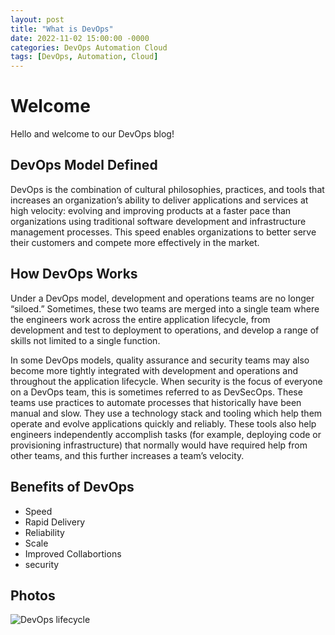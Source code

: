 ```yaml
---
layout: post
title: "What is DevOps"
date: 2022-11-02 15:00:00 -0000
categories: DevOps Automation Cloud
tags: [DevOps, Automation, Cloud]
---
```


# Welcome

Hello and welcome to our DevOps blog!



## DevOps Model Defined

DevOps is the combination of cultural philosophies, practices, and tools that increases an organization’s ability to deliver applications and services at high velocity: evolving and improving products at a faster pace than organizations using traditional software development and infrastructure management processes. This speed enables organizations to better serve their customers and compete more effectively in the market.

## How DevOps Works

Under a DevOps model, development and operations teams are no longer “siloed.” Sometimes, these two teams are merged into a single team where the engineers work across the entire application lifecycle, from development and test to deployment to operations, and develop a range of skills not limited to a single function.

In some DevOps models, quality assurance and security teams may also become more tightly integrated with development and operations and throughout the application lifecycle. When security is the focus of everyone on a DevOps team, this is sometimes referred to as DevSecOps.
These teams use practices to automate processes that historically have been manual and slow. They use a technology stack and tooling which help them operate and evolve applications quickly and reliably. These tools also help engineers independently accomplish tasks (for example, deploying code or provisioning infrastructure) that normally would have required help from other teams, and this further increases a team’s velocity.


## Benefits of DevOps

* Speed
* Rapid Delivery
* Reliability
* Scale
* Improved Collabortions
* security

## Photos

![DevOps lifecycle](https://software.af.mil/wp-content/uploads/2019/08/devops-loop.svg)
